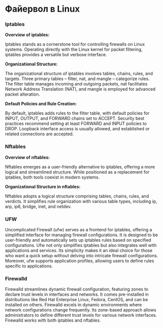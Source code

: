 # Файервол в Linux
### Iptables

**Overview of iptables:**

Iptables stands as a cornerstone tool for controlling firewalls on Linux systems. Operating directly with the Linux kernel for packet filtering, iptables provides a versatile but verbose interface.

**Organizational Structure:**

The organizational structure of iptables involves tables, chains, rules, and targets. Three primary tables – filter, nat, and mangle – categorize rules. The filter table manages incoming and outgoing packets, nat facilitates Network Address Translation (NAT), and mangle is employed for advanced packet alteration.

**Default Policies and Rule Creation:**

By default, iptables adds rules to the filter table, with default policies for INPUT, OUTPUT, and FORWARD chains set to ACCEPT. Security best practices recommend setting at least FORWARD and INPUT policies to DROP. Loopback interface access is usually allowed, and established or related connections are accepted.

### Nftables

**Overview of nftables:**

Nftables emerges as a user-friendly alternative to iptables, offering a more logical and streamlined structure. While positioned as a replacement for iptables, both tools coexist in modern systems.

**Organizational Structure in nftables:**

Nftables adopts a logical structure comprising tables, chains, rules, and verdicts. It simplifies rule organization with various table types, including ip, arp, ip6, bridge, inet, and netdev.

### UFW

Uncomplicated Firewall (ufw) serves as a frontend for iptables, offering a simplified interface for managing firewall configurations. It is designed to be user-friendly and automatically sets up iptables rules based on specified configurations. Ufw not only simplifies iptables but also integrates well with applications and services. Its simplicity makes it an ideal choice for those who want a quick setup without delving into intricate firewall configurations. Moreover, ufw supports application profiles, allowing users to define rules specific to applications.

### Firewalld

Firewalld streamlines dynamic firewall configuration, featuring zones to declare trust levels in interfaces and networks. It comes pre-installed in distributions like Red Hat Enterprise Linux, Fedora, CentOS, and can be installed on others. Firewalld excels in dynamic environments where network configurations change frequently. Its zone-based approach allows administrators to define different trust levels for various network interfaces. Firewalld works with both iptables and nftables.